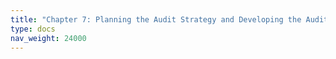 ```yaml
---
title: "Chapter 7: Planning the Audit Strategy and Developing the Audit Plan"
type: docs
nav_weight: 24000
---
```

